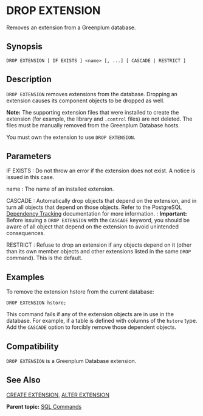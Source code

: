 # DROP EXTENSION 

Removes an extension from a Greenplum database.

## <a id="section2"></a>Synopsis 

``` {#sql_command_synopsis}
DROP EXTENSION [ IF EXISTS ] <name> [, ...] [ CASCADE | RESTRICT ]
```

## <a id="section3"></a>Description 

`DROP EXTENSION` removes extensions from the database. Dropping an extension causes its component objects to be dropped as well.

**Note:** The supporting extension files that were installed to create the extension \(for example, the library and `.control` files\) are not deleted. The files must be manually removed from the Greenplum Database hosts.

You must own the extension to use `DROP EXTENSION`.

## <a id="section4"></a>Parameters 

IF EXISTS
:   Do not throw an error if the extension does not exist. A notice is issued in this case.

name
:   The name of an installed extension.

CASCADE
:   Automatically drop objects that depend on the extension, and in turn all objects that depend on those objects. Refer to the PostgreSQL [Dependency Tracking](https://www.postgresql.org/docs/12/ddl-depend.html) documentation for more information.
:   **Important:** Before issuing a `DROP EXTENSION` with the `CASCADE` keyword, you should be aware of all object that depend on the extension to avoid unintended consequences.

RESTRICT
:   Refuse to drop an extension if any objects depend on it \(other than its own member objects and other extensions listed in the same `DROP` command\). This is the default.

## <a id="section5"></a>Examples

To remove the extension hstore from the current database:

```
DROP EXTENSION hstore;
```

This command fails if any of the extension objects are in use in the database. For example, if a table is defined with columns of the `hstore` type. Add the `CASCADE` option to forcibly remove those dependent objects.

## <a id="section6"></a>Compatibility 

`DROP EXTENSION` is a Greenplum Database extension.

## <a id="section7"></a>See Also 

[CREATE EXTENSION](CREATE_EXTENSION.html), [ALTER EXTENSION](ALTER_EXTENSION.html)

**Parent topic:** [SQL Commands](../sql_commands/sql_ref.html)

